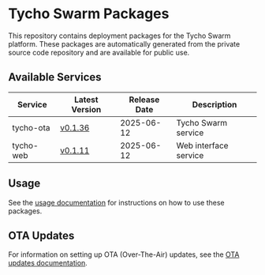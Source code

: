 # Tycho Swarm Packages

This repository contains deployment packages for the Tycho Swarm platform. These packages are automatically generated
from the private source code repository and are available for public use.

## Available Services

| Service | Latest Version | Release Date | Description |
|---------|---------------|--------------|-------------|
| tycho-ota | [v0.1.36](services/tycho-ota/vv0.1.36.tar.gz) | 2025-06-12 | Tycho Swarm service |
| tycho-web | [v0.1.11](services/tycho-web/vv0.1.11.tar.gz) | 2025-06-12 | Web interface service |

## Usage

See the [usage documentation](docs/usage.md) for instructions on how to use these packages.

## OTA Updates

For information on setting up OTA (Over-The-Air) updates, see the [OTA updates documentation](docs/ota-updates.md).
